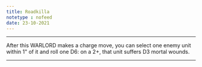 ```yaml
---
title: Roadkilla
notetype : nofeed
date: 23-10-2021
---
```


---

After this WARLORD makes a charge move, you can select one enemy unit within 1" of it and roll one D6: on a 2+, that unit suffers D3 mortal wounds.

---